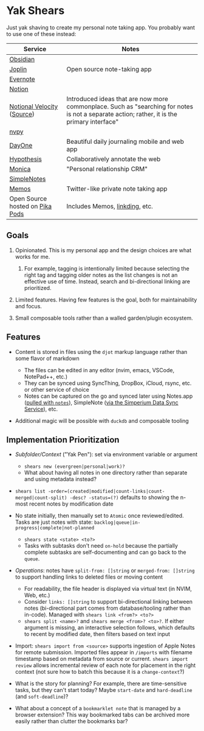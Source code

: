 # Yak Shears

Just yak shaving to create my personal note taking app. You probably want to use one of these instead:

| Service | Notes |
| --- | --- |
| [Obsidian](https://obsidian.md) | |
| [Joplin](https://joplinapp.org) | Open source note-taking app |
| [Evernote](https://evernote.com) | |
| [Notion](https://www.notion.so) | |
| [Notional Velocity](https://notational.net) ([Source](https://github.com/scrod/nv))| Introduced ideas that are now more commonplace. Such as "searching for notes is not a separate action; rather, it is the primary interface" |
| [nvpy](https://github.com/cpbotha/nvpy) | |
| [DayOne](https://dayoneapp.com) | Beautiful daily journaling mobile and web app |
| [Hypothesis](https://web.hypothes.is) | Collaboratively annotate the web |
| [Monica](https://github.com/monicahq/monica?tab=readme-ov-file#principles) | "Personal relationship CRM" |
| [SimpleNotes](https://simplenote.com) | |
| [Memos](https://www.usememos.com) | Twitter-like private note taking app |
| Open Source hosted on [Pika Pods](https://www.pikapods.com/apps#notes) | Includes Memos, [linkding](https://github.com/sissbruecker/linkding), etc. |

## Goals

1. Opinionated. This is my personal app and the design choices are what works for me.

    1. For example, tagging is intentionally limited because selecting the right tag and tagging older notes as the list changes is not an effective use of time. Instead, search and bi-directional linking are prioritized.
1. Limited features. Having few features is the goal, both for maintainability and focus.
1. Small composable tools rather than a walled garden/plugin ecosystem.

## Features

- Content is stored in files using the `djot` markup language rather than some flavor of markdown

    - The files can be edited in any editor (nvim, emacs, VSCode, NotePad++, etc.)
    - They can be synced using SyncThing, DropBox, iCloud, rsync, etc. or other service of choice
    - Notes can be captured on the go and synced later using Notes.app ([pulled with `notes`](https://github.com/RhetTbull/macnotesapp)), SimpleNote ([via the Simperium Data Sync Service](https://simperium.com/docs/websocket)), etc.
- Additional magic will be possible with `duckdb` and composable tooling

## Implementation Prioritization

- _Subfolder/Context_ ("Yak Pen"): set via environment variable or argument

    - `shears new (evergreen|personal|work)?`
    - What about having all notes in one directory rather than separate and using metadata instead?
- `shears list -order=(created|modified|count-links|count-merged|count-split) -desc? -status=(?)` defaults to showing the n-most recent notes by modification date
- No state initially, then manually set to `Atomic` once reviewed/edited. Tasks are just notes with state: `backlog|queue|in-progress|complete|not-planned`

    - `shears state <state> <to?>`
    - Tasks with subtasks don't need `on-hold` because the partially complete subtasks are self-documenting and can go back to the `queue`.
- _Operations_: notes have `split-from: []string` or `merged-from: []string` to support handling links to deleted files or moving content

    - For readability, the file header is displayed via virtual text (in NVIM, Web, etc.)
    - Consider `links: []string` to support bi-directional linking between notes (bi-directional part comes from database/tooling rather than in-code). Managed with `shears link <from?> <to?>`
    - `shears split <name>?` and `shears merge <from>? <to>?`. If either argument is missing, an interactive selection follows, which defaults to recent by modified date, then filters based on text input
- Import: `shears import from <source>` supports ingestion of Apple Notes for remote submission. Imported files appear in `/imports` with filename timestamp based on metadata from source or current. `shears import review` allows incremental review of each note for placement in the right context (not sure how to batch this because it is a `change-context`?)
- What is the story for planning? For example, there are time-sensitive tasks, but they can't start today? Maybe `start-date` and `hard-deadline` (and `soft-deadline`)?
- What about a concept of a `bookmarklet note` that is managed by a browser extension? This way bookmarked tabs can be archived more easily rather than clutter the bookmarks bar?
